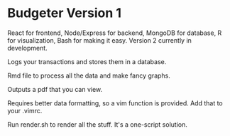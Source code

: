 # Budgeter Version 1

React for frontend, Node/Express for backend, MongoDB for database, R for visualization, Bash for making it easy. Version 2 currently in development. 

Logs your transactions and stores them in a database. 

Rmd file to process all the data and make fancy graphs. 

Outputs a pdf that you can view. 

Requires better data formatting, so a vim function is provided. Add that to your .vimrc. 

Run render.sh to render all the stuff. It's a one-script solution. 
